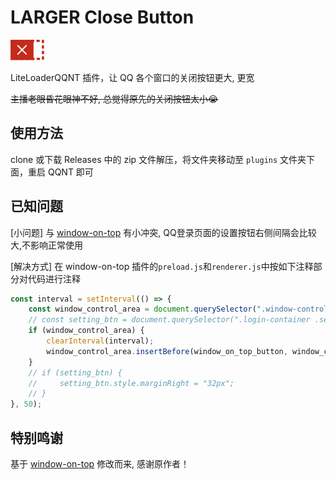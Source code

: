 # LARGER Close Button

![插件图标](./icon.svg)

LiteLoaderQQNT 插件，让 QQ 各个窗口的关闭按钮更大, 更宽

~~主播老眼昏花眼神不好, 总觉得原先的关闭按钮太小😭~~



## 使用方法

clone 或下载 Releases 中的 zip 文件解压，将文件夹移动至 `plugins` 文件夹下面，重启 QQNT 即可

## 已知问题

\[小问题\] 与 [window-on-top](https://github.com/mo-jinran/window-on-top/tree/v4) 有小冲突, QQ登录页面的设置按钮右侧间隔会比较大,不影响正常使用


\[解决方式\] 在 window-on-top 插件的`preload.js`和`renderer.js`中按如下注释部分对代码进行注释

```js
const interval = setInterval(() => {
    const window_control_area = document.querySelector(".window-control-area");
    // const setting_btn = document.querySelector(".login-container .setting");
    if (window_control_area) {
        clearInterval(interval);
        window_control_area.insertBefore(window_on_top_button, window_control_area.childNodes[0]);
    }
    // if (setting_btn) {
    //     setting_btn.style.marginRight = "32px";
    // }
}, 50);
```

## 特别鸣谢
基于 [window-on-top](https://github.com/mo-jinran/window-on-top/tree/v4) 修改而来, 感谢原作者！